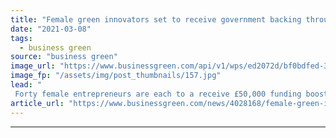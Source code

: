 ```yaml
---
title: "Female green innovators set to receive government backing through Women in Innovation programme"
date: "2021-03-08"
tags: 
  - business green
source: "business green"
image_url: "https://www.businessgreen.com/api/v1/wps/ed2072d/bf0bdfed-3f53-40a8-8f7d-6019c3c2d9a3/2/iStock-1179252601-185x114.jpg"
image_fp: "/assets/img/post_thumbnails/157.jpg"
lead: "
 Forty female entrepreneurs are each to a receive £50,000 funding boost, as wave of awards from the Women in Innovation programme is timed to coincide with International Women's Day  ..."
article_url: "https://www.businessgreen.com/news/4028168/female-green-innovators-set-receive-government-backing-women-innovation-programme"
---
```


---
